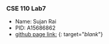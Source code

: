 ### CSE 110 Lab7
* Name: Sujan Rai
* PID: A15686862
* [github page link:](https://sujanrai4.github.io/Lab7/) {: target="_blank_"}
